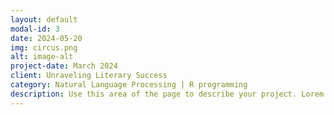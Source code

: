 ```yaml
---
layout: default
modal-id: 3
date: 2024-05-20
img: circus.png
alt: image-alt
project-date: March 2024
client: Unraveling Literary Success
category: Natural Language Processing | R programming
description: Use this area of the page to describe your project. Lorem ipsum dolor sit amet, consectetur adipisicing elit. Mollitia neque assumenda ipsam nihil, molestias magnam, recusandae quos quis inventore quisquam velit asperiores, vitae? Reprehenderit soluta, eos quod consequuntur itaque. Nam.
---
```

